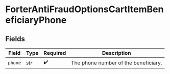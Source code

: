 # ForterAntiFraudOptionsCartItemBeneficiaryPhone


## Fields

| Field                                | Type                                 | Required                             | Description                          |
| ------------------------------------ | ------------------------------------ | ------------------------------------ | ------------------------------------ |
| `phone`                              | *str*                                | :heavy_check_mark:                   | The phone number of the beneficiary. |
